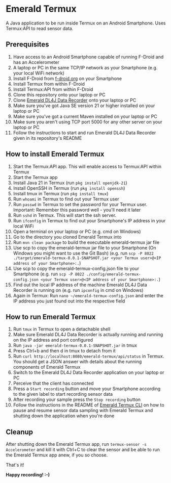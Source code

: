 # Emerald Termux
A Java application to be run inside Termux on an Android Smartphone. Uses Termux:API to read sensor data.

## Prerequisites
1. Have access to an Android Smartphone capable of running F-Droid and has an Accelerometer
2. A laptop or PC in the same TCP/IP network as your Smartphone (e.g. your local WiFi network) 
3. Install F-Droid from [f-droid.org](https://f-droid.org/) on your Smartphone
4. Install Termux from within F-Droid
5. Install Termux:API from within F-Droid
6. Clone this repository onto your laptop or PC
7. Clone [Emerald DL4J Data Recorder](https://github.com/emerald-iot-ai/emerald-dl4j-recorder) onto your laptop or PC
8. Make sure you've got Java SE version 21 or higher installed on your laptop or PC
9. Make sure you've got a current Maven installed on your laptop or PC
10. Make sure you aren't using TCP port 5000 for any other server on your laptop or PC
11. Follow the instructions to start and run Emerald DL4J Data Recorder given in its repository's README

## How to install Emerald Termux
1. Start the Termux:API app. This will enable access to Termux:API within Termux
2. Start the Termux app
3. Install Java 21 in Termux (run `pkg install openjdk-21`)
4. Install OpenSSH in Termux (run `pkg install openssh`)
5. Install tmux in Termux (run `pkg install tmux`)
6. Run `whoami` in Termux to find out your Termux user
7. Run `passwd` in Termux to set the password for your Termux user. Important: Remember this password well - you'll need it later
8. Run `sshd` in Termux. This will start the ssh server.
9. Run `ifconfig` in Termux to find out your Smartphone's IP address in your local WiFi
10. Open a terminal on your laptop or PC (e.g. cmd on Windows)
11. Go to the directory you cloned Emerald Termux into
12. Run `mvn clean package` to build the executable emerald-termux jar file
13. Use scp to copy the emerald-termux jar file to your Smartphone (On Windows you might want to use the Git Bash) (e.g. run `scp -P 8022 ./target/emerald-termux-0.0.1-SNAPSHOT.jar <your Termux user>@<IP address of your Smartphone>:.`)
14. Use scp to copy the emerald-termux-config.json file to your Smartphone (e.g. run `scp -P 8022 ./config/emerald-termux-config.json <your Termux user>@<IP address of your Smartphone>:.`)
15. Find out the local IP address of the machine Emerald DL4J Data Recorder is running on (e.g. run `ipconfig` in cmd on Windows)
16. Again in Termux: Run `nano ~/emerald-termux-config.json` and enter the IP address you just found out into the respective field

## How to run Emerald Termux
1. Run `tmux` in Termux to open a detachable shell
2. Make sure Emerald DL4J Data Recorder is actually running and running on the IP address and port configured
3. Run `java -jar emerald-termux-0.0.1-SNAPSHOT.jar` in tmux
4. Press Ctrl+b and then d in tmux to detach from it
5. Run `curl http://localhost:8080/emerald-termux/api/status` in Termux. You should get a JSON answer with details about the running components of Emerald Termux
6. Switch to the Emerald DL4J Data Recorder application on your laptop or PC
7. Perceive that the client has connected
8. Press a `Start recording` button and move your Smartphone according to the given label to start recording sensor data
9. After recording your sample press the `Stop recording` button
10. Follow the instructions in the README of [Emerald Termux CLI](https://github.com/emerald-iot-ai/emerald-termux-cli) on how to pause and resume sensor data sampling with Emerald Termux and shutting down the application when you're done

## Cleanup
After shutting down the Emerald Termux app, run `termux-sensor -s Accelerometer` and kill it with Ctrl+C to clear the sensor and be able to run the Emerald Termux app anew, if you so choose.

That's it!

**Happy recording! :-)**
